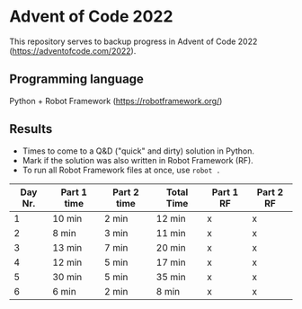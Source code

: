 # Advent of Code 2022

This repository serves to backup progress in Advent of Code 2022 (https://adventofcode.com/2022).

## Programming language
Python + Robot Framework (https://robotframework.org/)

## Results
- Times to come to a Q&D ("quick" and dirty) solution in Python.
- Mark if the solution was also written in Robot Framework (RF).
- To run all Robot Framework files at once, use `robot .`

| Day Nr. | Part 1 time | Part 2 time | Total Time | Part 1 RF | Part 2 RF |
| ------- | ----------- | ----------- | ---------- | --------- | --------- |
|       1 |      10 min |       2 min |     12 min |         x |         x |
|       2 |       8 min |       3 min |     11 min |         x |         x |
|       3 |      13 min |       7 min |     20 min |         x |         x |
|       4 |      12 min |       5 min |     17 min |         x |         x |
|       5 |      30 min |       5 min |     35 min |         x |         x |
|       6 |       6 min |       2 min |      8 min |         x |         x |
